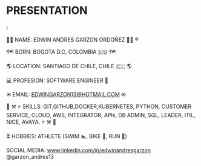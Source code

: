 # PRESENTATION

&#8505;

&#128104;&#8205;&#128187; NAME: EDWIN ANDRES GARZON ORDOÑEZ &#128104;&#8205;&#128187; &#174;

&#128506;&#65039; BORN: BOGOTA D.C, COLOMBIA &#127464;&#127476; &#128506;&#65039;

&#127758; LOCATION: SANTIAGO DE CHILE, CHILE &#127464;&#127473; &#127758;

&#128187; PROFESION: SOFTWARE ENGINEER &#128190;

&#9993; EMAIL: EDWINGARZON13@HOTMAIL.COM &#9993;

&#128640; &#9874; &#9889; SKILLS: GIT,GITHUB,DOCKER,KUBERNETES, PYTHON, CUSTOMER SERVICE, CLOUD, AWS, INTEGRATOR, APIs, DB ADMIN, SQL, LEADER, ITIL, NICE, AVAYA. &#9889; &#9874; &#128640;

&#9203; HOBBIES: ATHLETE (SWIM &#127946;, BIKE &#128693;, RUN &#127939;) 

SOCIAL MEDIA: www.linkedin.com/in/edwinandresgarzon
              @garzon_andres13
